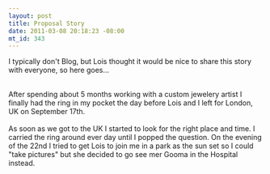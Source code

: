 ```yaml
--- 
layout: post
title: Proposal Story
date: 2011-03-08 20:18:23 -08:00
mt_id: 343
---
```

I typically don't Blog, but Lois thought it would be nice to share this story with everyone, so here goes...<div><br /></div><div>After spending about 5 months working with a custom&nbsp;jewelery&nbsp;artist I finally had the ring in my pocket the day before Lois and I left for London, UK on September 17th. &nbsp;</div><div><br /></div><div>As soon as we got to the UK I started to look for the right place and time. I carried the ring around ever day until I popped the question. On the evening of the 22nd I tried to get Lois to join me in a park as the sun set so I could "take pictures" but she decided to go see mer Gooma in the Hospital instead. &nbsp;</div><div><br /></div> 
